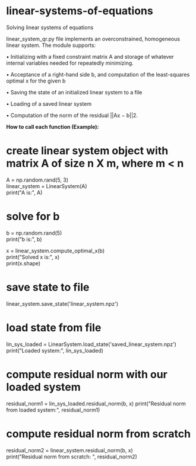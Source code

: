 # linear-systems-of-equations
Solving linear systems of equations

linear_system_qr.py file implements an overconstrained, homogeneous linear system. The module supports:    

• Initializing with a fixed constraint matrix A and storage of whatever internal variables needed for repeatedly minimizing.    

• Acceptance of a right-hand side b, and computation of the least-squares optimal x for the given b   

• Saving the state of an initialized linear system to a file   

• Loading of a saved linear system   

• Computation of the norm of the residual ||Ax − b||2.    
   
     
**How to call each function (Example):**     
   
# create linear system object with matrix A of size n X m, where m < n      
A = np.random.rand(5, 3)   
linear_system = LinearSystem(A)   
print("A is:", A)   
   
# solve for b
b = np.random.rand(5)     
print("b is:", b)     
   
x = linear_system.compute_optimal_x(b)   
print("Solved x is:", x)   
print(x.shape)   
   
# save state to file
linear_system.save_state('linear_system.npz')   
   
# load state from file   
lin_sys_loaded = LinearSystem.load_state('saved_linear_system.npz')     
print("Loaded system:", lin_sys_loaded)     
   
# compute residual norm with our loaded system
residual_norm1 = lin_sys_loaded.residual_norm(b, x)
print("Residual norm from loaded system:", residual_norm1)   
     
# compute residual norm from scratch   
residual_norm2 = linear_system.residual_norm(b, x)   
print("Residual norm from scratch: ", residual_norm2)   

